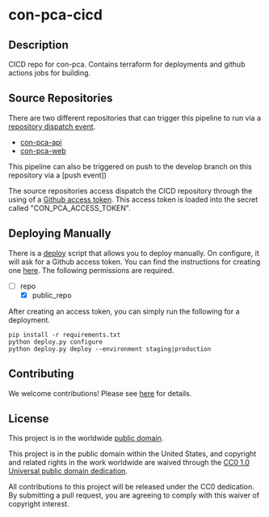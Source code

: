 # con-pca-cicd #

## Description ##

CICD repo for con-pca. Contains terraform for deployments and
github actions jobs for building.

## Source Repositories ##

There are two different repositories that can trigger this pipeline to
run via a [repository dispatch event](https://docs.github.com/en/actions/reference/events-that-trigger-workflows#repository_dispatch).

- [con-pca-api](https://github.com/cisagov/con-pca-api)
- [con-pca-web](https://github.com/cisagov/con-pca-web)

This pipeline can also be triggered on push to the develop branch on
this repository via a [push event])

The source repositories access dispatch the CICD repository through the
using of a [Github access token](https://docs.github.com/en/github/authenticating-to-github/keeping-your-account-and-data-secure/creating-a-personal-access-token).
This access token is loaded into the secret called "CON_PCA_ACCESS_TOKEN".

## Deploying Manually ##

There is a [deploy](deploy.py) script that allows you to deploy manually.
On configure, it will ask for a Github access token. You can find the
instructions for creating one [here](https://docs.github.com/en/github/authenticating-to-github/keeping-your-account-and-data-secure/creating-a-personal-access-token).
The following permissions are required.

- [ ] repo
  - [x] public_repo

After creating an access token, you can simply run the following for a deployment.

```basg
pip install -r requirements.txt
python deploy.py configure
python deploy.py deploy --environment staging|production
```

## Contributing ##

We welcome contributions! Please see [here](CONTRIBUTING.md) for
details.

## License ##

This project is in the worldwide [public domain](LICENSE).

This project is in the public domain within the United States, and
copyright and related rights in the work worldwide are waived through
the [CC0 1.0 Universal public domain
dedication](https://creativecommons.org/publicdomain/zero/1.0/).

All contributions to this project will be released under the CC0
dedication. By submitting a pull request, you are agreeing to comply
with this waiver of copyright interest.
